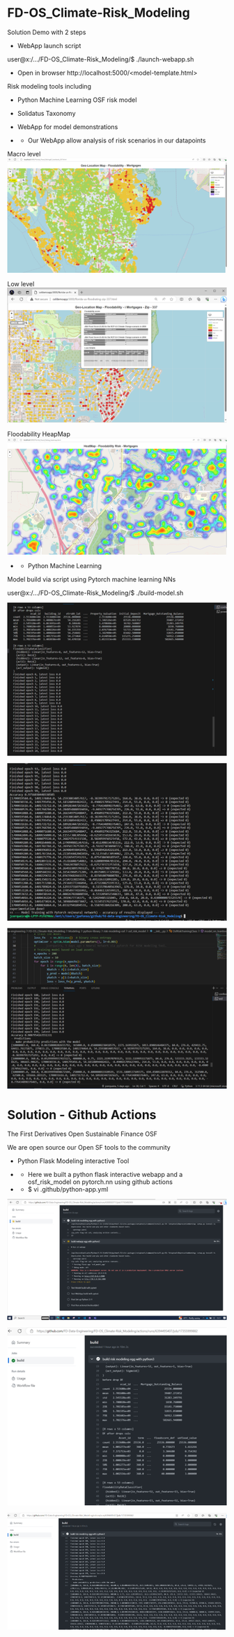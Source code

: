 
# FD-OS_Climate-Risk_Modeling

Solution Demo with 2 steps

  - WebApp launch script 

  user@x:/.../FD-OS_Climate-Risk_Modeling/$ ./launch-webapp.sh 

 -  Open in browser http://localhost:5000/<model-template.html> 

Risk modeling tools including

  - Python Machine Learning OSF risk model 

  - Solidatus Taxonomy 
  
  - WebApp for model demonstrations


  - - Our WebApp allow analysis of risk scenarios in our datapoints
  
  Macro level
![Alt text](images/floodability-macro-level-2.png?raw=true "Floodability risk macro-level")


  Low level
![Alt text](images/floodability-low-level-3.png?raw=true "Property detail low-level")


  Floodability HeapMap
![Alt text](images/floodability-heatmap-2.png?raw=true "Floodability HeapMap")



  - - Python Machine Learning

  Model build via script using Pytorch machine learning NNs 


  user@x:/.../FD-OS_Climate-Risk_Modeling/$ ./build-model.sh   
  
![Alt text](images/neural-training-1.png?raw=true "Model Training 1")

![Alt text](images/neural-training-2.png?raw=true "Model Training 2")

![Alt text](images/neural-training-3.png?raw=true "Model Training 3")

# Solution - Github Actions

The First Derivatives Open Sustainable Finance OSF 
  
  We are open source our Open SF tools to the community

  - Python Flask Modeling interactive Tool


  - - Here we built a python flask interactive webapp and a osf_risk_model on pytorch.nn using github actions

  - - $ vi .github/python-app.yml


![Alt text](images/interactive-build-github-1.png?raw=true "Interactive build 1")

![Alt text](images/interactive-build-github-2.png?raw=true "Interactive build 2")

![Alt text](images/interactive-build-github-3.png?raw=true "Interactive build 3")

